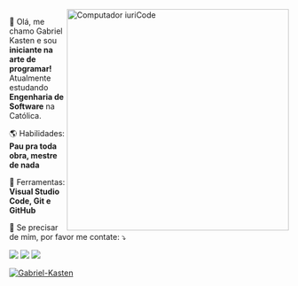 <img src="https://raw.githubusercontent.com/MicaelliMedeiros/micaellimedeiros/master/image/computer-illustration.png" min-width="400px" max-width="400px" width="400px" align="right" alt="Computador iuriCode">

<p align="left"> 
  🐼 Olá, me chamo Gabriel Kasten e sou <strong> iniciante na arte de programar! </strong><br>
     Atualmente estudando <strong>Engenharia de Software</strong> na Católica.
</p>

<p align="left">
 🌎 Habilidades: <strong>Pau pra toda obra, mestre de nada</strong>
</p>

<p align="left">
  💼 Ferramentas: <strong>Visual Studio Code, Git e GitHub</strong>
</p>

<p align="left">
  💌 Se precisar de mim, por favor me contate: ⤵️
</p>

<p align="left">
<a href="mailto:gabrieldegkasten@gmail.com?" alt="Gmail">
  <img src="https://img.shields.io/badge/-Gmail-FF0000?style=flat-square&labelColor=FF0000&logo=gmail&logoColor=white&link=mailto:gabrieldegkasten@gmail.com?" /></a>
  
  <a href="https://www.linkedin.com/in/gabriel-kasten/" alt="Linkedin">
  <img src="https://img.shields.io/badge/-Linkedin-0e76a8?style=flat-square&logo=Linkedin&logoColor=white&link=https://www.linkedin.com/in/gabriel-kasten/" /></a>

  <a href="https://api.whatsapp.com/send?phone=5547988318486" alt="WhatsApp">
  <img src="https://img.shields.io/badge/-WhatsApp-25d366?style=flat-square&labelColor=25d366&logo=whatsapp&logoColor=white&link=https://api.whatsapp.com/send?phone=5547988318486"/>
  </a>

[![Gabriel-Kasten](https://github-readme-stats.vercel.app/api/top-langs/?username=Gabriel-Kasten&hide=html&layout=compact&theme=tokyonight)](https://github.com/Gabriel-Kasten/)
